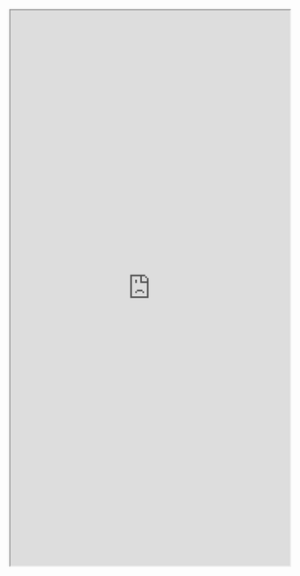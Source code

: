 <iframe width="100%" src="https://lclsolutions.lll-ll.com/?framed=1" scrolling="yes" style="overflow: hidden; height: 1000px"></iframe>
